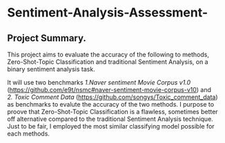 # Sentiment-Analysis-Assessment-
## Project Summary.  
This project aims to evaluate the accuracy of the following to methods, Zero-Shot-Topic Classification and traditional Sentiment Analysis, on a binary sentiment analysis task.  

It will use two benchmarks 
*1.Naver sentiment Movie Corpus v1.0* (https://github.com/e9t/nsmc#naver-sentiment-movie-corpus-v10) and  
*2. Toxic Comment Data* (https://github.com/songys/Toxic_comment_data)  
as benchmarks to evalute the accuracy of the two methods. I purpose to proove that Zero-Shot-Topic Classification is a flawless, sometimes better off alternative compared to the traditional Sentiment Analysis technique.   
Just to be fair, I employed the most similar classifying model possible for each methods.
